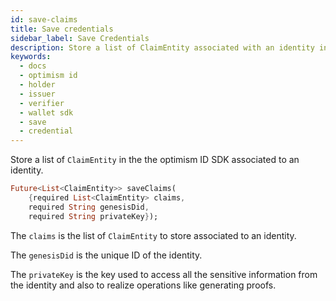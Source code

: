 ```yaml
---
id: save-claims
title: Save credentials
sidebar_label: Save Credentials
description: Store a list of ClaimEntity associated with an identity in the the optimism ID Sdk.
keywords:
  - docs
  - optimism id
  - holder
  - issuer
  - verifier
  - wallet sdk
  - save
  - credential
---
```


Store a list of `ClaimEntity` in the the optimism ID SDK associated to an identity.

```dart
Future<List<ClaimEntity>> saveClaims(
    {required List<ClaimEntity> claims,
    required String genesisDid,
    required String privateKey});
```

The `claims` is the list of `ClaimEntity` to store associated to an identity.

The `genesisDid` is the unique ID of the identity.

The `privateKey` is the key used to access all the sensitive information from the identity and also to realize operations like generating proofs.
